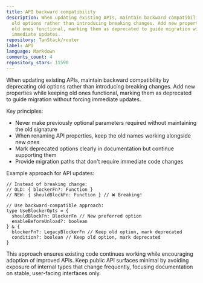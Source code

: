 ```yaml
---
title: API backward compatibility
description: When updating existing APIs, maintain backward compatibility by deprecating
  old options rather than introducing breaking changes. Add new properties while keeping
  old ones functional, marking them as deprecated to guide migration without forcing
  immediate updates.
repository: TanStack/router
label: API
language: Markdown
comments_count: 4
repository_stars: 11590
---
```


When updating existing APIs, maintain backward compatibility by deprecating old options rather than introducing breaking changes. Add new properties while keeping old ones functional, marking them as deprecated to guide migration without forcing immediate updates.

Key principles:
- Never make previously optional parameters required without maintaining the old signature
- When renaming API properties, keep the old names working alongside new ones
- Mark deprecated options clearly in documentation but continue supporting them
- Provide migration paths that don't require immediate code changes

Example approach for API updates:
```tsx
// Instead of breaking change:
// OLD: { blockerFn?: Function }
// NEW: { shouldBlockFn: Function } // ❌ Breaking!

// Use backward-compatible approach:
type UseBlockerOpts = {
  shouldBlockFn: BlockerFn // New preferred option
  enableBeforeUnload?: boolean
} & {
  blockerFn?: LegacyBlockerFn // Keep old option, mark deprecated
  condition?: boolean // Keep old option, mark deprecated
}
```

This approach ensures existing code continues working while encouraging adoption of improved APIs. Keep public API surfaces minimal by avoiding exposure of internal types that change frequently, focusing documentation on stable, user-facing interfaces only.
